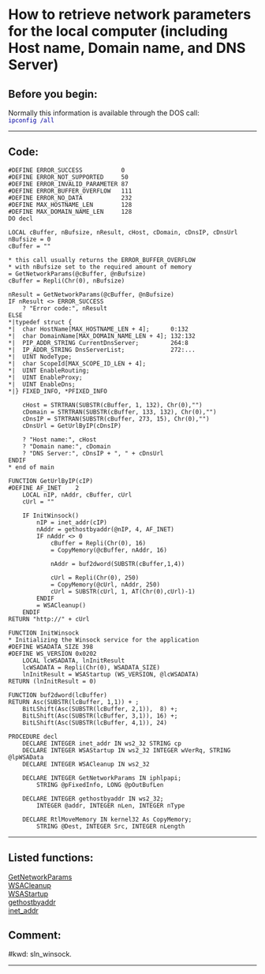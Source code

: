 <link rel="stylesheet" type="text/css" href="../css/win32api.css">  
<link rel="stylesheet" href="https://cdnjs.cloudflare.com/ajax/libs/font-awesome/4.7.0/css/font-awesome.min.css">

# How to retrieve network parameters for the local computer (including Host name, Domain name, and DNS Server)

## Before you begin:
Normally this information is available through the DOS call:  
<code><font color=#0000a0>ipconfig /all</font></code>  
  
***  


## Code:
```foxpro  
#DEFINE ERROR_SUCCESS           0
#DEFINE ERROR_NOT_SUPPORTED     50
#DEFINE ERROR_INVALID_PARAMETER 87
#DEFINE ERROR_BUFFER_OVERFLOW   111
#DEFINE ERROR_NO_DATA           232
#DEFINE MAX_HOSTNAME_LEN        128
#DEFINE MAX_DOMAIN_NAME_LEN     128
DO decl

LOCAL cBuffer, nBufsize, nResult, cHost, cDomain, cDnsIP, cDnsUrl
nBufsize = 0
cBuffer = ""

* this call usually returns the ERROR_BUFFER_OVERFLOW
* with nBufsize set to the required amount of memory
= GetNetworkParams(@cBuffer, @nBufsize)
cBuffer = Repli(Chr(0), nBufsize)

nResult = GetNetworkParams(@cBuffer, @nBufsize)
IF nResult <> ERROR_SUCCESS
	? "Error code:", nResult
ELSE
*|typedef struct {
*|  char HostName[MAX_HOSTNAME_LEN + 4];      0:132
*|  char DomainName[MAX_DOMAIN_NAME_LEN + 4]; 132:132
*|  PIP_ADDR_STRING CurrentDnsServer;         264:8
*|  IP_ADDR_STRING DnsServerList;             272:...
*|  UINT NodeType;
*|  char ScopeId[MAX_SCOPE_ID_LEN + 4];
*|  UINT EnableRouting;
*|  UINT EnableProxy;
*|  UINT EnableDns;
*|} FIXED_INFO, *PFIXED_INFO

	cHost = STRTRAN(SUBSTR(cBuffer, 1, 132), Chr(0),"")
	cDomain = STRTRAN(SUBSTR(cBuffer, 133, 132), Chr(0),"")
	cDnsIP = STRTRAN(SUBSTR(cBuffer, 273, 15), Chr(0),"")
	cDnsUrl = GetUrlByIP(cDnsIP)

	? "Host name:", cHost
	? "Domain name:", cDomain
	? "DNS Server:", cDnsIP + ", " + cDnsUrl
ENDIF
* end of main

FUNCTION GetUrlByIP(cIP)
#DEFINE AF_INET    2
	LOCAL nIP, nAddr, cBuffer, cUrl
	cUrl = ""

	IF InitWinsock()
		nIP = inet_addr(cIP)
		nAddr = gethostbyaddr(@nIP, 4, AF_INET)
		IF nAddr <> 0
			cBuffer = Repli(Chr(0), 16)
			= CopyMemory(@cBuffer, nAddr, 16)

			nAddr = buf2dword(SUBSTR(cBuffer,1,4))

			cUrl = Repli(Chr(0), 250)
			= CopyMemory(@cUrl, nAddr, 250)
			cUrl = SUBSTR(cUrl, 1, AT(Chr(0),cUrl)-1)
		ENDIF
		= WSACleanup()
	ENDIF
RETURN "http://" + cUrl

FUNCTION InitWinsock
* Initializing the Winsock service for the application
#DEFINE WSADATA_SIZE 398
#DEFINE WS_VERSION 0x0202
	LOCAL lcWSADATA, lnInitResult
	lcWSADATA = Repli(Chr(0), WSADATA_SIZE)
	lnInitResult = WSAStartup (WS_VERSION, @lcWSADATA)
RETURN (lnInitResult = 0)

FUNCTION buf2dword(lcBuffer)
RETURN Asc(SUBSTR(lcBuffer, 1,1)) + ;
	BitLShift(Asc(SUBSTR(lcBuffer, 2,1)),  8) +;
	BitLShift(Asc(SUBSTR(lcBuffer, 3,1)), 16) +;
	BitLShift(Asc(SUBSTR(lcBuffer, 4,1)), 24)

PROCEDURE decl
	DECLARE INTEGER inet_addr IN ws2_32 STRING cp
	DECLARE INTEGER WSAStartup IN ws2_32 INTEGER wVerRq, STRING @lpWSAData
	DECLARE INTEGER WSACleanup IN ws2_32

	DECLARE INTEGER GetNetworkParams IN iphlpapi;
		STRING @pFixedInfo, LONG @pOutBufLen

	DECLARE INTEGER gethostbyaddr IN ws2_32;
		INTEGER @addr, INTEGER nLen, INTEGER nType

	DECLARE RtlMoveMemory IN kernel32 As CopyMemory;
		STRING @Dest, INTEGER Src, INTEGER nLength  
```  
***  


## Listed functions:
[GetNetworkParams](../libraries/iphlpapi/GetNetworkParams.md)  
[WSACleanup](../libraries/ws2_32/WSACleanup.md)  
[WSAStartup](../libraries/ws2_32/WSAStartup.md)  
[gethostbyaddr](../libraries/ws2_32/gethostbyaddr.md)  
[inet_addr](../libraries/ws2_32/inet_addr.md)  

## Comment:
  
  
#kwd: sln_winsock.  
  
***  

